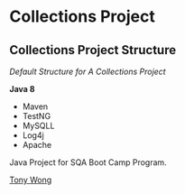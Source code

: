 # Collections Project
## Collections Project Structure

*Default Structure for A Collections Project*

**Java 8**

* Maven
* TestNG
* MySQLL
* Log4j
* Apache

Java Project for SQA Boot Camp Program. 

[Tony Wong](https://github.com/TStarboard)

